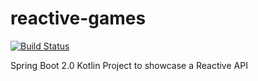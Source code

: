 # reactive-games
[![Build Status](https://semaphoreci.com/api/v1/codependent/reactive-games/branches/master/badge.svg)](https://semaphoreci.com/codependent/reactive-games)

Spring Boot 2.0 Kotlin Project to showcase a Reactive API
